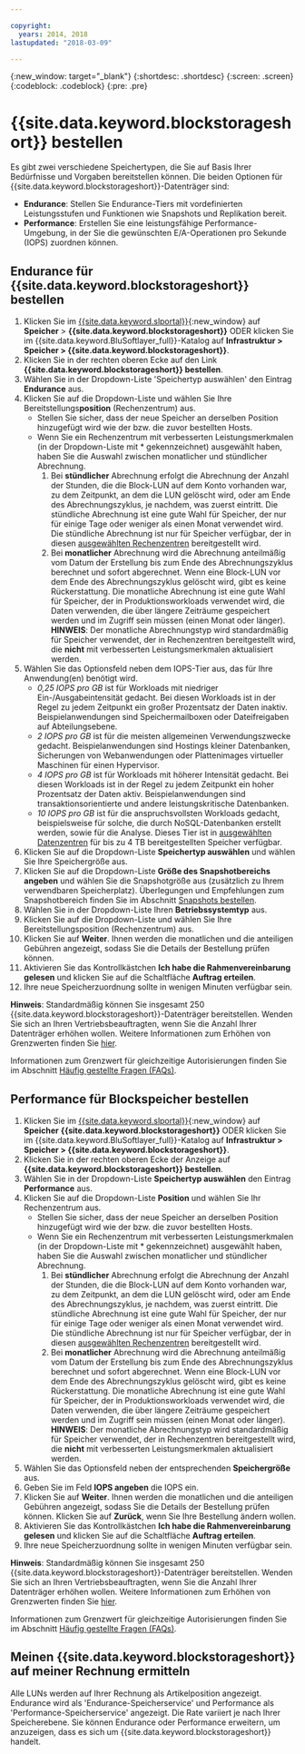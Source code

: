 ```yaml
---

copyright:
  years: 2014, 2018
lastupdated: "2018-03-09"

---
```

{:new_window: target="_blank"}
{:shortdesc: .shortdesc}
{:screen: .screen}
{:codeblock: .codeblock}
{:pre: .pre}

# {{site.data.keyword.blockstorageshort}} bestellen

Es gibt zwei verschiedene Speichertypen, die Sie auf Basis Ihrer Bedürfnisse und Vorgaben bereitstellen können. Die beiden Optionen für {{site.data.keyword.blockstorageshort}}-Datenträger sind: 

- **Endurance**: Stellen Sie Endurance-Tiers mit vordefinierten Leistungsstufen und Funktionen wie Snapshots und Replikation bereit. 
- **Performance**: Erstellen Sie eine leistungsfähige Performance-Umgebung, in der Sie die gewünschten E/A-Operationen pro Sekunde (IOPS) zuordnen können.

## Endurance für {{site.data.keyword.blockstorageshort}} bestellen

1. Klicken Sie im [{{site.data.keyword.slportal}}](https://control.softlayer.com/){:new_window} auf **Speicher** > **{{site.data.keyword.blockstorageshort}}** ODER klicken Sie im {{site.data.keyword.BluSoftlayer_full}}-Katalog auf **Infrastruktur > Speicher > {{site.data.keyword.blockstorageshort}}**.
2. Klicken Sie in der rechten oberen Ecke auf den Link **{{site.data.keyword.blockstorageshort}} bestellen**.
3. Wählen Sie in der Dropdown-Liste 'Speichertyp auswählen' den Eintrag **Endurance** aus.
4. Klicken Sie auf die Dropdown-Liste und wählen Sie Ihre Bereitstellungs**position** (Rechenzentrum) aus.
   - Stellen Sie sicher, dass der neue Speicher an derselben Position hinzugefügt wird wie der bzw. die zuvor bestellten Hosts.
   - Wenn Sie ein Rechenzentrum mit verbesserten Leistungsmerkmalen (in der Dropdown-Liste mit * gekennzeichnet) ausgewählt haben, haben Sie die Auswahl zwischen monatlicher und stündlicher Abrechnung. 
     1. Bei **stündlicher** Abrechnung erfolgt die Abrechnung der Anzahl der Stunden, die die Block-LUN auf dem Konto vorhanden war, zu dem Zeitpunkt, an dem die LUN gelöscht wird, oder am Ende des Abrechnungszyklus, je nachdem, was zuerst eintritt. Die stündliche Abrechnung ist eine gute Wahl für Speicher, der nur für einige Tage oder weniger als einen Monat verwendet wird. Die stündliche Abrechnung ist nur für Speicher verfügbar, der in diesen [ausgewählten Rechenzentren](new-ibm-block-and-file-storage-location-and-features.html) bereitgestellt wird. 
     2. Bei **monatlicher** Abrechnung wird die Abrechnung anteilmäßig vom Datum der Erstellung bis zum Ende des Abrechnungszyklus berechnet und sofort abgerechnet. Wenn eine Block-LUN vor dem Ende des Abrechnungszyklus gelöscht wird, gibt es keine Rückerstattung. Die monatliche Abrechnung ist eine gute Wahl für Speicher, der in Produktionsworkloads verwendet wird, die Daten verwenden, die über längere Zeiträume gespeichert werden und im Zugriff sein müssen (einen Monat oder länger).
     **HINWEIS**: Der monatliche Abrechnungstyp wird standardmäßig für Speicher verwendet, der in Rechenzentren bereitgestellt wird, die **nicht** mit verbesserten Leistungsmerkmalen aktualisiert werden.
5. Wählen Sie das Optionsfeld neben dem IOPS-Tier aus, das für Ihre Anwendung(en) benötigt wird.
    - *0,25 IOPS pro GB* ist für Workloads mit niedriger Ein-/Ausgabeintensität gedacht. Bei diesen Workloads ist in der Regel zu jedem Zeitpunkt ein großer Prozentsatz der Daten inaktiv. Beispielanwendungen sind Speichermailboxen oder Dateifreigaben auf Abteilungsebene.
    - *2 IOPS pro GB* ist für die meisten allgemeinen Verwendungszwecke gedacht. Beispielanwendungen sind Hostings kleiner Datenbanken, Sicherungen von Webanwendungen oder Plattenimages virtueller Maschinen für einen Hypervisor.
    - *4 IOPS pro GB* ist für Workloads mit höherer Intensität gedacht. Bei diesen Workloads ist in der Regel zu jedem Zeitpunkt ein hoher Prozentsatz der Daten aktiv. Beispielanwendungen sind transaktionsorientierte und andere leistungskritische Datenbanken.
    - *10 IOPS pro GB* ist für die anspruchsvollsten Workloads gedacht, beispielsweise für solche, die durch NoSQL-Datenbanken erstellt werden, sowie für die Analyse. Dieses Tier ist in [ausgewählten Datenzentren](new-ibm-block-and-file-storage-location-and-features.html) für bis zu 4 TB bereitgestellten Speicher verfügbar.
6. Klicken Sie auf die Dropdown-Liste **Speichertyp auswählen** und wählen Sie Ihre Speichergröße aus.
7. Klicken Sie auf die Dropdown-Liste **Größe des Snapshotbereichs angeben** und wählen Sie die Snapshotgröße aus (zusätzlich zu Ihrem verwendbaren Speicherplatz). Überlegungen und Empfehlungen zum Snapshotbereich finden Sie im Abschnitt [Snapshots bestellen](ordering-snapshots.html).
8. Wählen Sie in der Dropdown-Liste Ihren **Betriebssystemtyp** aus.
9. Klicken Sie auf die Dropdown-Liste und wählen Sie Ihre Bereitstellungsposition (Rechenzentrum) aus.
10. Klicken Sie auf **Weiter**. Ihnen werden die monatlichen und die anteiligen Gebühren angezeigt, sodass Sie die Details der Bestellung prüfen können.
11. Aktivieren Sie das Kontrollkästchen **Ich habe die Rahmenvereinbarung gelesen** und klicken Sie auf die Schaltfläche **Auftrag erteilen**. 
12. Ihre neue Speicherzuordnung sollte in wenigen Minuten verfügbar sein.

**Hinweis**: Standardmäßig können Sie insgesamt 250 {{site.data.keyword.blockstorageshort}}-Datenträger bereitstellen. Wenden Sie sich an Ihren Vertriebsbeauftragten, wenn Sie die Anzahl Ihrer Datenträger erhöhen wollen. Weitere Informationen zum Erhöhen von Grenzwerten finden Sie [hier](managing-storage-limits.html).

Informationen zum Grenzwert für gleichzeitige Autorisierungen finden Sie im Abschnitt [Häufig gestellte Fragen (FAQs)](BlockStorageFAQ.html).
 
## Performance für Blockspeicher bestellen

1. Klicken Sie im [{{site.data.keyword.slportal}}](https://control.softlayer.com/){:new_window} auf **Speicher** **{{site.data.keyword.blockstorageshort}}** ODER klicken Sie im {{site.data.keyword.BluSoftlayer_full}}-Katalog auf **Infrastruktur > Speicher > {{site.data.keyword.blockstorageshort}}**.
2. Klicken Sie in der rechten oberen Ecke der Anzeige auf **{{site.data.keyword.blockstorageshort}} bestellen**.
3. Wählen Sie in der Dropdown-Liste **Speichertyp auswählen** den Eintrag **Performance** aus.
4. Klicken Sie auf die Dropdown-Liste **Position** und wählen Sie Ihr Rechenzentrum aus.
   - Stellen Sie sicher, dass der neue Speicher an derselben Position hinzugefügt wird wie der bzw. die zuvor bestellten Hosts.
   - Wenn Sie ein Rechenzentrum mit verbesserten Leistungsmerkmalen (in der Dropdown-Liste mit * gekennzeichnet) ausgewählt haben, haben Sie die Auswahl zwischen monatlicher und stündlicher Abrechnung. 
     1. Bei **stündlicher** Abrechnung erfolgt die Abrechnung der Anzahl der Stunden, die die Block-LUN auf dem Konto vorhanden war, zu dem Zeitpunkt, an dem die LUN gelöscht wird, oder am Ende des Abrechnungszyklus, je nachdem, was zuerst eintritt. Die stündliche Abrechnung ist eine gute Wahl für Speicher, der nur für einige Tage oder weniger als einen Monat verwendet wird. Die stündliche Abrechnung ist nur für Speicher verfügbar, der in diesen [ausgewählten Rechenzentren](new-ibm-block-and-file-storage-location-and-features.html) bereitgestellt wird. 
     2. Bei **monatlicher** Abrechnung wird die Abrechnung anteilmäßig vom Datum der Erstellung bis zum Ende des Abrechnungszyklus berechnet und sofort abgerechnet. Wenn eine Block-LUN vor dem Ende des Abrechnungszyklus gelöscht wird, gibt es keine Rückerstattung. Die monatliche Abrechnung ist eine gute Wahl für Speicher, der in Produktionsworkloads verwendet wird, die Daten verwenden, die über längere Zeiträume gespeichert werden und im Zugriff sein müssen (einen Monat oder länger).
     **HINWEIS**: Der monatliche Abrechnungstyp wird standardmäßig für Speicher verwendet, der in Rechenzentren bereitgestellt wird, die **nicht** mit verbesserten Leistungsmerkmalen aktualisiert werden.
5. Wählen Sie das Optionsfeld neben der entsprechenden **Speichergröße** aus.
6. Geben Sie im Feld **IOPS angeben** die IOPS ein.
7. Klicken Sie auf **Weiter**. Ihnen werden die monatlichen und die anteiligen Gebühren angezeigt, sodass Sie die Details der Bestellung prüfen können. Klicken Sie auf **Zurück**, wenn Sie Ihre Bestellung ändern wollen.
8. Aktivieren Sie das Kontrollkästchen **Ich habe die Rahmenvereinbarung gelesen** und klicken Sie auf die Schaltfläche **Auftrag erteilen**. 
9. Ihre neue Speicherzuordnung sollte in wenigen Minuten verfügbar sein.

**Hinweis**: Standardmäßig können Sie insgesamt 250 {{site.data.keyword.blockstorageshort}}-Datenträger bereitstellen. Wenden Sie sich an Ihren Vertriebsbeauftragten, wenn Sie die Anzahl Ihrer Datenträger erhöhen wollen. Weitere Informationen zum Erhöhen von Grenzwerten finden Sie [hier](managing-storage-limits.html).

Informationen zum Grenzwert für gleichzeitige Autorisierungen finden Sie im Abschnitt [Häufig gestellte Fragen (FAQs)](BlockStorageFAQ.html).

## Meinen {{site.data.keyword.blockstorageshort}} auf meiner Rechnung ermitteln

Alle LUNs werden auf Ihrer Rechnung als Artikelposition angezeigt. Endurance wird als 'Endurance-Speicherservice' und Performance als 'Performance-Speicherservice' angezeigt. Die Rate variiert je nach Ihrer Speicherebene. Sie können Endurance oder Performance erweitern, um anzuzeigen, dass es sich um {{site.data.keyword.blockstorageshort}} handelt.
